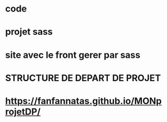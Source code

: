 # code
# projet sass
# site avec le front gerer par sass
#
#  STRUCTURE DE DEPART DE PROJET
#
# https://fanfannatas.github.io/MONprojetDP/
